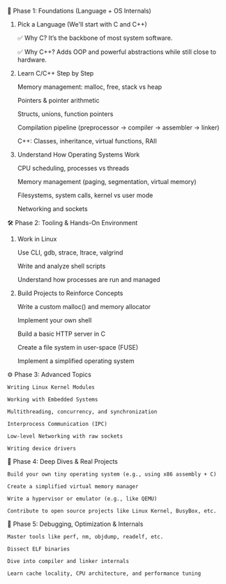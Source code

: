 🚀 Phase 1: Foundations (Language + OS Internals)
1. Pick a Language (We'll start with C and C++)

    ✅ Why C? It’s the backbone of most system software.

    ✅ Why C++? Adds OOP and powerful abstractions while still close to hardware.

2. Learn C/C++ Step by Step

    Memory management: malloc, free, stack vs heap

    Pointers & pointer arithmetic

    Structs, unions, function pointers

    Compilation pipeline (preprocessor → compiler → assembler → linker)

    C++: Classes, inheritance, virtual functions, RAII

3. Understand How Operating Systems Work

    CPU scheduling, processes vs threads

    Memory management (paging, segmentation, virtual memory)

    Filesystems, system calls, kernel vs user mode

    Networking and sockets

🛠️ Phase 2: Tooling & Hands-On Environment
1. Work in Linux

    Use CLI, gdb, strace, ltrace, valgrind

    Write and analyze shell scripts

    Understand how processes are run and managed

2. Build Projects to Reinforce Concepts

    Write a custom malloc() and memory allocator

    Implement your own shell

    Build a basic HTTP server in C

    Create a file system in user-space (FUSE)

    Implement a simplified operating system

⚙️ Phase 3: Advanced Topics

    Writing Linux Kernel Modules

    Working with Embedded Systems

    Multithreading, concurrency, and synchronization

    Interprocess Communication (IPC)

    Low-level Networking with raw sockets

    Writing device drivers

🧠 Phase 4: Deep Dives & Real Projects

    Build your own tiny operating system (e.g., using x86 assembly + C)

    Create a simplified virtual memory manager

    Write a hypervisor or emulator (e.g., like QEMU)

    Contribute to open source projects like Linux Kernel, BusyBox, etc.

🧪 Phase 5: Debugging, Optimization & Internals

    Master tools like perf, nm, objdump, readelf, etc.

    Dissect ELF binaries

    Dive into compiler and linker internals

    Learn cache locality, CPU architecture, and performance tuning